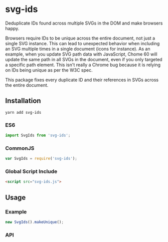 # svg-ids
Deduplicate IDs found across multiple SVGs in the DOM and make browsers happy.

Browsers require IDs to be unique across the entire document, not just a single SVG instance. This can lead to unexpected behavior when including an SVG multiple times in a single document (icons for instance). As an example, when you update SVG path data with JavaScript, Chome 60 will update the same path in all SVGs in the document, even if you only targeted a specific path element. This isn't really a Chrome bug because it is relying on IDs being unique as per the W3C spec.

This package fixes every duplicate ID and their references in SVGs across the entire document.

## Installation
```
yarn add svg-ids
```

### ES6
```js
import SvgIds from 'svg-ids';
```

### CommonJS
```js
var SvgIds = require('svg-ids');
```

### Global Script Include
```html
<script src="svg-ids.js">
```

## Usage
### Example
```js
new SvgIds().makeUnique();
```

### API
